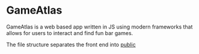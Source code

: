 # GameAtlas
GameAtlas is a web based app written in JS using modern frameworks that allows for users to interact and find fun bar games.

The file structure separates the front end into [public](../public)
